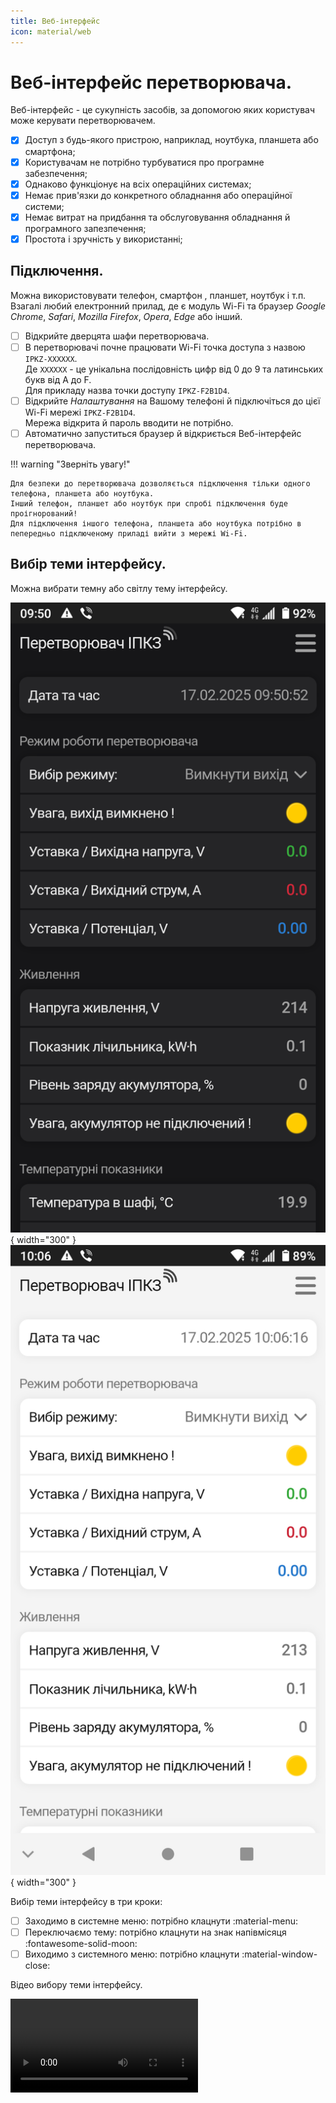 ```yaml
---
title: Веб-інтерфейс
icon: material/web
---
```


# Веб-інтерфейс перетворювача.
Веб-інтерфейс - це сукупність засобів, за допомогою яких користувач може керувати перетворювачем.

- [x] Доступ з будь-якого пристрою, наприклад, ноутбука, планшета або смартфона;
- [x] Користувачам не потрібно турбуватися про програмне забезпечення;
- [x] Однаково функціонує на всіх операційних системах;
- [x] Немає прив'язки до конкретного обладнання або операційної системи;
- [x] Немає витрат на придбання та обслуговування обладнання й програмного запезпечення;
- [x] Простота і зручність у використанні;

## Підключення.
Можна використовувати телефон, смартфон , планшет, ноутбук і т.п.  
Взагалі любий електронний прилад, де є модуль Wi-Fi та браузер *Google Chrome*, *Safari*, *Mozilla Firefox*, *Opera*, *Edge* або інший.

- [ ] Відкрийте дверцята шафи перетворювача.
- [ ] В перетворювачі почне працювати Wi-Fi точка доступа з назвою `IPKZ-XXXXXX`.  
   Де `XXXXXX` - це унікальна послідовність цифр від 0 до 9 та латинських букв від A до F.   
   Для прикладу назва точки доступу `IPKZ-F2B1D4`.
- [ ] Відкрийте *Налаштування* на Вашому телефоні й підключіться до цієї Wi-Fi мережі `IPKZ-F2B1D4`.    
Мережа відкрита й пароль вводити не потрібно.    
- [ ] Автоматично запуститься браузер й відкриється Веб-інтерфейс перетворювача.

!!! warning "Зверніть увагу!"

    Для безпеки до перетворювача дозволяється підключення тільки одного телефона, планшета або ноутбука.    
    Інший телефон, планшет або ноутбук при спробі підключення буде проігнорований!   
    Для підключення іншого телефона, планшета або ноутбука потрібно в пепередньо підключеному приладі вийти з мережі Wi-Fi.    

## Вибір теми інтерфейсу.

Можна вибрати темну або світлу тему інтерфейсу.

![Темна тема Веб-інтерфейсу](../img/gallery/dark2.png){ width="300" }&nbsp;&nbsp;&nbsp;&nbsp;![Світла тема Веб-інтерфейсу](../img/gallery/white2.png){ width="300" }

Вибір теми інтерфейсу в три кроки:  

- [ ] Заходимо в системне меню: потрібно клацнути :material-menu:
- [ ] Переключаємо тему: потрібно клацнути на знак напівмісяця :fontawesome-solid-moon:
- [ ] Виходимо з системного меню: потрібно клацнути :material-window-close:

Відео вибору теми інтерфейсу.  

  <video controls width="300">
    <source src="../../img/Theme.mp4" type="video/mp4" />Тег video не підтримується вашим браузером.<a href="../../img/Theme.mp4">Скачати відео.</a>
  </video>
